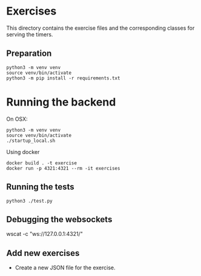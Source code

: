# Exercises
This directory contains the exercise files and the corresponding classes for serving the timers.

## Preparation
```
python3 -m venv venv
source venv/bin/activate
python3 -m pip install -r requirements.txt
```

# Running the backend
On OSX: 
```
python3 -m venv venv
source venv/bin/activate
./startup_local.sh
```

Using docker
```
docker build . -t exercise
docker run -p 4321:4321 --rm -it exercises
```
## Running the tests
```
python3 ./test.py
```

## Debugging the websockets
wscat -c "ws://127.0.0.1:4321/"


## Add new exercises
+ Create a new JSON file for the exercise.
